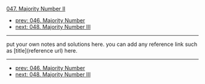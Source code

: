 [047. Majority Number II](http://www.lintcode.com/problem/majority-number-ii)

- [prev: 046. Majority Number](046-majority-number.md)
- [next: 048. Majority Number III](048-majority-number-iii.md)

---

put your own notes and solutions here.
you can add any reference link such as [title](reference url) here.

---

- [prev: 046. Majority Number](046-majority-number.md)
- [next: 048. Majority Number III](048-majority-number-iii.md)
